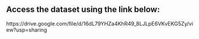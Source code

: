 <h2> Access the dataset using the link below: </h2>
https://drive.google.com/file/d/16dL79YHZa4KhR49_8LJLpE6VKvEKG5Zy/view?usp=sharing
